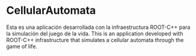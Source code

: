 CellularAutomata
================

Esta es una aplicación desarrollada con la infraestructura ROOT-C++ para la simulación del juego de la vida. This is an application developed with ROOT-C++ infrastructure that simulates a cellular automata through the game of life.
